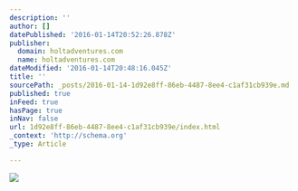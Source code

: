 ```yaml
---
description: ''
author: []
datePublished: '2016-01-14T20:52:26.878Z'
publisher:
  domain: holtadventures.com
  name: holtadventures.com
dateModified: '2016-01-14T20:48:16.045Z'
title: ''
sourcePath: _posts/2016-01-14-1d92e8ff-86eb-4487-8ee4-c1af31cb939e.md
published: true
inFeed: true
hasPage: true
inNav: false
url: 1d92e8ff-86eb-4487-8ee4-c1af31cb939e/index.html
_context: 'http://schema.org'
_type: Article

---
```

![](http://holtadventures.com/wp-content/Gallery/Laos/DSC_0188.JPG)